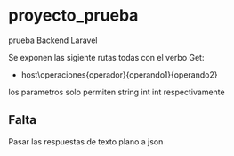 # proyecto_prueba

prueba Backend Laravel

Se exponen las sigiente rutas todas con el verbo Get:

* host\operaciones\{operador}\{operando1}\{operando2}

los parametros solo permiten string int int respectivamente

## Falta

Pasar las respuestas de texto plano a json